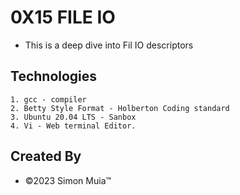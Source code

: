 # 0X15 FILE IO

- This is a deep dive into Fil IO descriptors

## Technologies

    1. gcc - compiler
    2. Betty Style Format - Holberton Coding standard
    3. Ubuntu 20.04 LTS - Sanbox
    4. Vi - Web terminal Editor.

## Created By

- &copy;2023 Simon Muia&trade;
